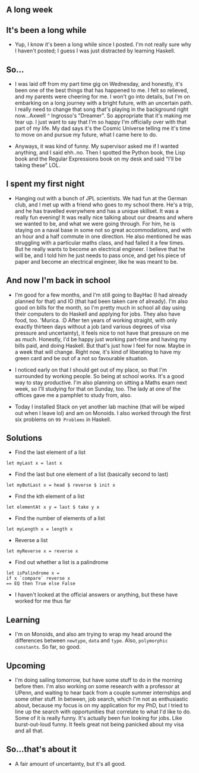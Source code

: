 ## A long week

## It's been a long while

- Yup, I know it's been a long while since I posted. I'm not really sure why I haven't posted; I guess I was just distracted by learning Haskell.

## So...

- I was laid off from my part time gig on Wednesday, and honestly, it's been one of the best things that has happened to me.
  I felt so relieved, and my parents were cheering for me. I won't go into details, but I'm on embarking on a long journey with a
  bright future, with an uncertain path. I really need to change that song that's playing in the background right now...Axwell ```^```
  Ingrosso's "Dreamer". So appropriate that it's making me tear up. I just want to say that I'm so happy I'm officially over with
  that part of my life. My dad says it's the Cosmic Universe telling me it's time to move on and pursue my future, what I came here to
  do.
  
- Anyways, it was kind of funny. My supervisor asked me if I wanted anything, and I said ehh..no. Then I spotted the Python book,
  the Lisp book and the Regular Expressions book on my desk and said "I'll be taking these" LOL.
  
## I spent my first night
- Hanging out with a bunch of JPL scientists. We had fun at the German club, and I met up with a friend who goes to my school there.
  He's a trip, and he has travelled everywhere and has a unique skillset. It was a really fun evening! It was really nice talking
  about our dreams and where we wanted to be, and what we were going through. For him, he is staying on a naval base in some not
  so great accommodations, and with an hour and a half commute in one direction. He also mentioned he was struggling with a particular maths class,
  and had failed it a few times. But he really wants to become an electrical engineer. I believe that he will be, and I told him
  he just needs to pass once, and get his piece of paper and become an electrical engineer, like he was meant to be.
  
## And now I'm back in school
- I'm good for a few months, and I'm still going to BayHac (I had already planned for that) and IO (that had been taken care of already).
  I'm also good on bills for the month, so I'm pretty much in school all day using their computers to do Haskell and applying for jobs.
  They also have food, too. 'Murica. :D
  After ten years of working straight, with only exactly thirteen days without a job (and various degrees of visa pressure and uncertainty), it feels nice to not have that pressure on me as much. Honestly, I'd be happy just working part-time and having my
  bills paid, and doing Haskell. But that's just how I feel for now. Maybe in a week that will change. Right now, it's kind of liberating to have my green card and be out of a not so favourable situation.
  
- I noticed early on that I should get out of my place, so that I'm surrounded by working people. So being at school works.
  It's a good way to stay productive.
  I'm also planning on sitting a Maths exam next week, so I'll studying for that on Sunday, too. The lady at one of the offices
  gave me a pamphlet to study from, also.
  
- Today I installed Stack on yet another lab machine (that will be wiped out when I leave lol) and am on Monoids. I also worked through the first six problems on ```99 Problems``` in Haskell.

## Solutions

- Find the last element of a list

```
let myLast x = last x
```

- Find the last but one element of a list (basically second to last)

```
let myButLast x = head $ reverse $ init x
```

- Find the kth element of a list

```
let elementAt x y = last $ take y x
```

- Find the number of elements of a list

```
let myLength x = length x
```

- Reverse a list

```
let myReverse x = reverse x
```

- Find out whether a list is a palindrome

```
let isPalindrome x = 
if x `compare` reverse x 
== EQ then True else False
```

- I haven't looked at the official answers or anything, but these have worked for me thus far

## Learning

- I'm on Monoids, and also am trying to wrap my head around the differences between ```newtype```, ```data``` and ```type```.
  Also, ```polymorphic constants```. So far, so good.
  
## Upcoming

- I'm doing sailing tomorrow, but have some stuff to do in the morning before then.
  I'm also working on some research with a professor at UPenn, and waiting to hear back from a couple summer internships 
  and some other stuff. In between, job search, which I'm not as enthusiastic about, because my focus is on my application
  for my PhD, but I tried to line up the search with opportunities that correlate to what I'd like to do. Some of it is really
  funny. It's actually been fun looking for jobs. Like burst-out-loud funny. It feels great not being panicked about my visa
  and all that.
  
## So...that's about it

- A fair amount of uncertainty, but it's all good.
  
